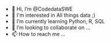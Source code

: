 - 👋 Hi, I’m @CodedataSWE
- 👀 I'm interested in  All things data ;)
- 🌱 I’m currently learning Python, R, SQL
- 💞️ I’m looking to collaborate on ...
- 📫 How to reach me ...

<!---
CodedateSWE is a ✨ special ✨ repository because its `README.md` (this file) appears on your GitHub profile.
You can click the Preview link to take a look at your changes.
--->
